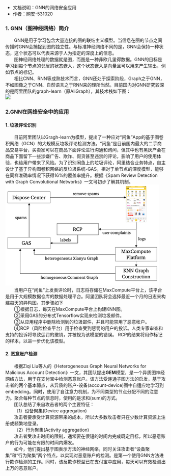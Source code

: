 * 文档说明：GNN的网络安全应用
* 作者：网安-531020
### 1. GNN（图神经网络）简介  
&#160; &#160; &#160; &#160;GNN是用于学习包含大量连接的图的联结主义模型。当信息在图的节点之间传播时GNN会捕捉到图的独立性。与标准神经网络不同的是，GNN会保持一种状态，这个状态可以代表来源于人为指定的深度上的信息。  
&#160; &#160; &#160; &#160;图神经网络处理的数据就是图，而图是一种非欧几里得数据。GNN的目标是学习到每个节点的邻居的状态嵌入，这个状态嵌入是向量且可以用来产生输出，例如节点的标记。  
&#160; &#160; &#160; &#160;相比CNN、RNN等成熟技术而言，GNN还处于探索阶段，Graph之于GNN，不如图像之于CNN、自然语言之于RNN来的理所当然。目前国内对GNN研究较深的是阿里团队的graph-learn（原AliGraph），其技术栈如下图：  
![](https://pic3.zhimg.com/80/v2-4e3a3f5540f595465ab79e180dcc814e_720w.jpg)  
### 2.GNN在网络安全中的应用  
#### 1. 垃圾评论识别  
&#160; &#160; &#160; &#160;目前阿里团队以Gragh-learn为模型，提出了一种应对“闲鱼”App的基于图卷积网络（GCN）的大规模反垃圾评论检测方法。“闲鱼”是目前国内最大的二手商品交易平台，买卖家可以在商品下面评论进行沟通和询问，但其中也有黑灰产会在商品下面留下一些涉嫌广告、欺诈、假货甚至违禁的评论，影响了用户的使用体验，也给用户带来了风险。为了识别闲鱼上的垃圾评论，阿里结合业务特点，自主设计了基于异构图卷积网络的反垃圾系统-GAS，相对于单节点的深度模型，能够在同样准确率情况下获得16%的覆盖率提升。根据《Spam Review Detection with Graph Convolutional Networks》一文可初步了解其机制。  
![](System_Overview.png)  
&#160; &#160; &#160; &#160;当用户在“闲鱼”上发表评论时，日志将存储在MaxCompute平台上，该平台是用于大规模数据仓库的数据处理平台。阿里团队将会选择最近一个月的日志来构建每天的异构图。其步骤如下  
&#160; &#160; &#160; &#160;①根据日志，每天在MaxCompute平台上构建KNN图。    
&#160; &#160; &#160; &#160;②采用GAS的分布式Tensorflow实现来检测垃圾邮件。    
&#160; &#160; &#160; &#160;③从应用程序中删除检测到的垃圾邮件，并且可能禁用了恶意帐户。  
&#160; &#160; &#160; &#160;④RCP（风险检查平台）用于检查受到惩罚的用户的投诉。人类专家审查和支持的投诉将导致惩罚的撤销，并被视为该模型的错误。 RCP的结果将用作标记的样本，以进一步优化该模型。  
#### 2. 恶意账户检测  
&#160; &#160; &#160; &#160;根据Ziqi Liu等人的《Heterogeneous Graph Neural Networks for Malicious Account Detection》一文，其团队提出**GEM**模型，是一个异质图神经网络方法，用于在支付宝中检测恶意账户。该方法受连通子图方法的启发，基于攻击者的两个基本弱点，从异质的账户-设备(account-device)图中自适应地学习到embedding。同时，使用了自注意力机制，为不同类型的节点分配不同的注意力。聚合每种节点的信息时，使用的是求和(sum)的方式。  
&#160; &#160; &#160; &#160;团队总结了来自攻击者的两个主要特征：  
&#160; &#160; &#160; &#160;（1）设备聚集(Device aggregation)  
&#160; &#160; &#160; &#160;攻击者要承受计算资源带来的成本，所以大多数攻击者只在少数计算资源上注册或频繁地登录。  
&#160; &#160; &#160; &#160;（2）行为聚集(Activity aggregation)  
&#160; &#160; &#160; &#160;攻击者受攻击时间的限制，通常要在很短的时间内完成既定目标，所以恶意账户的行为可能在有限的时间内爆发。  
&#160; &#160; &#160; &#160;如今，他们提出基于图表示方法的神经网络，同时关注攻击者“设备聚集”和“行为聚集”两个特点，以实现对恶意账户的检测。是第一个使用GNN方法进行欺诈检测的工作。同时，该反欺诈模型已在支付宝中应用，每天可以有效检测出上万的恶意账户。  

